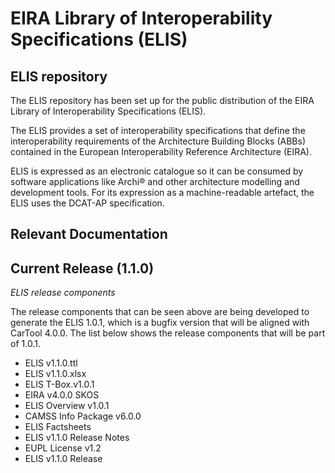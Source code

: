 # EIRA Library of Interoperability Specifications (ELIS)

## ELIS repository
The ELIS repository has been set up for the public distribution of the EIRA Library of Interoperability Specifications (ELIS). 

The ELIS provides a set of interoperability specifications that define the interoperability requirements of the Architecture Building Blocks (ABBs) contained in the European Interoperability Reference Architecture (EIRA). 

ELIS is expressed as an electronic catalogue so it can be consumed by software applications like Archi® and other architecture modelling and development tools. For its expression as a machine-readable artefact, the ELIS uses the DCAT-AP specification.

## Relevant Documentation
<h2>
  <b>Current Release (1.1.0)</b> 
</h2>

<i>ELIS release components </i>

The release components that can be seen above are being developed to generate the ELIS 1.0.1, which is a bugfix version that will be aligned with CarTool 4.0.0. The list below shows the release components that will be part of 1.0.1. 

<ul>
  <li>ELIS v1.1.0.ttl</li>
<li>ELIS v1.1.0.xlsx</li>
<li>ELIS T-Box.v1.0.1</li>
<li>EIRA v4.0.0 SKOS</li>
<li>ELIS Overview v1.0.1</li>
<li>CAMSS Info Package v6.0.0</li>
<li>ELIS Factsheets </li>
<li>ELIS v1.1.0 Release Notes</li>
<li>EUPL License v1.2</li>
<li>ELIS v1.1.0 Release</li>
</ul>

  
